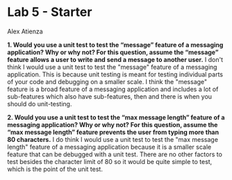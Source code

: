 # Lab 5 - Starter
Alex Atienza

**1. Would you use a unit test to test the “message” feature of a messaging application? Why or why not? For this question, assume the “message” feature allows a user to write and send a message to another user.**
I don't think I would use a unit test to test the "message" feature of a messaging application. This is because unit testing is meant for testing individual parts of your code and debugging on a smaller scale. I think the "message" feature is a broad feature of a messaging application and includes a lot of sub-features which also have sub-features, then and there is when you should do unit-testing.


**2. Would you use a unit test to test the “max message length” feature of a messaging application? Why or why not? For this question, assume the “max message length” feature prevents the user from typing more than 80 characters.**
I do think I would use a unit test to test the "max message length" feature of a messaging application because it is a smaller scale feature that can be debugged with a unit test. There are no other factors to test besides the character limit of 80 so it would be quite simple to test, which is the point of the unit test.
